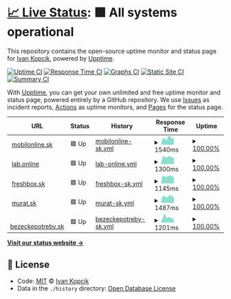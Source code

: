# [📈 Live Status](https://ivankopcik.github.io/upptime): <!--live status--> **🟩 All systems operational**

This repository contains the open-source uptime monitor and status page for [Ivan Kopcik](http://www.twitter.com/ivankopcik), powered by [Upptime](https://github.com/upptime/upptime).

[![Uptime CI](https://github.com/koj-co/upptime/workflows/Uptime%20CI/badge.svg)](https://github.com/koj-co/upptime/actions?query=workflow%3A%22Uptime+CI%22)
[![Response Time CI](https://github.com/koj-co/upptime/workflows/Response%20Time%20CI/badge.svg)](https://github.com/koj-co/upptime/actions?query=workflow%3A%22Response+Time+CI%22)
[![Graphs CI](https://github.com/koj-co/upptime/workflows/Graphs%20CI/badge.svg)](https://github.com/koj-co/upptime/actions?query=workflow%3A%22Graphs+CI%22)
[![Static Site CI](https://github.com/koj-co/upptime/workflows/Static%20Site%20CI/badge.svg)](https://github.com/koj-co/upptime/actions?query=workflow%3A%22Static+Site+CI%22)
[![Summary CI](https://github.com/koj-co/upptime/workflows/Summary%20CI/badge.svg)](https://github.com/koj-co/upptime/actions?query=workflow%3A%22Summary+CI%22)

With [Upptime](https://upptime.js.org), you can get your own unlimited and free uptime monitor and status page, powered entirely by a GitHub repository. We use [Issues](https://github.com/ivankopcik/upptime/issues) as incident reports, [Actions](https://github.com/ivankopcik/upptime/actions) as uptime monitors, and [Pages](https://ivankopcik.github.io/upptime) for the status page.

<!--start: status pages-->
<!-- This summary is generated by Upptime (https://github.com/upptime/upptime) -->
<!-- Do not edit this manually, your changes will be overwritten -->
<!-- prettier-ignore -->
| URL | Status | History | Response Time | Uptime |
| --- | ------ | ------- | ------------- | ------ |
| <img alt="" src="https://favicons.githubusercontent.com/www.mobilonline.sk" height="13"> [mobilonline.sk](https://www.mobilonline.sk) | 🟩 Up | [mobilonline-sk.yml](https://github.com/ForBestClients/upptime/commits/master/history/mobilonline-sk.yml) | <details><summary><img alt="Response time graph" src="./graphs/mobilonline-sk/response-time-week.png" height="20"> 1540ms</summary><br><a href="https://ForBestClients.github.io/upptime/history/mobilonline-sk"><img alt="Response time 1560" src="https://img.shields.io/endpoint?url=https%3A%2F%2Fraw.githubusercontent.com%2FForBestClients%2Fupptime%2Fmaster%2Fapi%2Fmobilonline-sk%2Fresponse-time.json"></a><br><a href="https://ForBestClients.github.io/upptime/history/mobilonline-sk"><img alt="24-hour response time 1626" src="https://img.shields.io/endpoint?url=https%3A%2F%2Fraw.githubusercontent.com%2FForBestClients%2Fupptime%2Fmaster%2Fapi%2Fmobilonline-sk%2Fresponse-time-day.json"></a><br><a href="https://ForBestClients.github.io/upptime/history/mobilonline-sk"><img alt="7-day response time 1540" src="https://img.shields.io/endpoint?url=https%3A%2F%2Fraw.githubusercontent.com%2FForBestClients%2Fupptime%2Fmaster%2Fapi%2Fmobilonline-sk%2Fresponse-time-week.json"></a><br><a href="https://ForBestClients.github.io/upptime/history/mobilonline-sk"><img alt="30-day response time 1560" src="https://img.shields.io/endpoint?url=https%3A%2F%2Fraw.githubusercontent.com%2FForBestClients%2Fupptime%2Fmaster%2Fapi%2Fmobilonline-sk%2Fresponse-time-month.json"></a><br><a href="https://ForBestClients.github.io/upptime/history/mobilonline-sk"><img alt="1-year response time 1560" src="https://img.shields.io/endpoint?url=https%3A%2F%2Fraw.githubusercontent.com%2FForBestClients%2Fupptime%2Fmaster%2Fapi%2Fmobilonline-sk%2Fresponse-time-year.json"></a></details> | <details><summary><a href="https://ForBestClients.github.io/upptime/history/mobilonline-sk">100.00%</a></summary><a href="https://ForBestClients.github.io/upptime/history/mobilonline-sk"><img alt="All-time uptime 100.00%" src="https://img.shields.io/endpoint?url=https%3A%2F%2Fraw.githubusercontent.com%2FForBestClients%2Fupptime%2Fmaster%2Fapi%2Fmobilonline-sk%2Fuptime.json"></a><br><a href="https://ForBestClients.github.io/upptime/history/mobilonline-sk"><img alt="24-hour uptime 100.00%" src="https://img.shields.io/endpoint?url=https%3A%2F%2Fraw.githubusercontent.com%2FForBestClients%2Fupptime%2Fmaster%2Fapi%2Fmobilonline-sk%2Fuptime-day.json"></a><br><a href="https://ForBestClients.github.io/upptime/history/mobilonline-sk"><img alt="7-day uptime 100.00%" src="https://img.shields.io/endpoint?url=https%3A%2F%2Fraw.githubusercontent.com%2FForBestClients%2Fupptime%2Fmaster%2Fapi%2Fmobilonline-sk%2Fuptime-week.json"></a><br><a href="https://ForBestClients.github.io/upptime/history/mobilonline-sk"><img alt="30-day uptime 100.00%" src="https://img.shields.io/endpoint?url=https%3A%2F%2Fraw.githubusercontent.com%2FForBestClients%2Fupptime%2Fmaster%2Fapi%2Fmobilonline-sk%2Fuptime-month.json"></a><br><a href="https://ForBestClients.github.io/upptime/history/mobilonline-sk"><img alt="1-year uptime 100.00%" src="https://img.shields.io/endpoint?url=https%3A%2F%2Fraw.githubusercontent.com%2FForBestClients%2Fupptime%2Fmaster%2Fapi%2Fmobilonline-sk%2Fuptime-year.json"></a></details>
| <img alt="" src="https://favicons.githubusercontent.com/lab.online" height="13"> [lab.online](https://lab.online) | 🟩 Up | [lab-online.yml](https://github.com/ForBestClients/upptime/commits/master/history/lab-online.yml) | <details><summary><img alt="Response time graph" src="./graphs/lab-online/response-time-week.png" height="20"> 1300ms</summary><br><a href="https://ForBestClients.github.io/upptime/history/lab-online"><img alt="Response time 1271" src="https://img.shields.io/endpoint?url=https%3A%2F%2Fraw.githubusercontent.com%2FForBestClients%2Fupptime%2Fmaster%2Fapi%2Flab-online%2Fresponse-time.json"></a><br><a href="https://ForBestClients.github.io/upptime/history/lab-online"><img alt="24-hour response time 1214" src="https://img.shields.io/endpoint?url=https%3A%2F%2Fraw.githubusercontent.com%2FForBestClients%2Fupptime%2Fmaster%2Fapi%2Flab-online%2Fresponse-time-day.json"></a><br><a href="https://ForBestClients.github.io/upptime/history/lab-online"><img alt="7-day response time 1300" src="https://img.shields.io/endpoint?url=https%3A%2F%2Fraw.githubusercontent.com%2FForBestClients%2Fupptime%2Fmaster%2Fapi%2Flab-online%2Fresponse-time-week.json"></a><br><a href="https://ForBestClients.github.io/upptime/history/lab-online"><img alt="30-day response time 1271" src="https://img.shields.io/endpoint?url=https%3A%2F%2Fraw.githubusercontent.com%2FForBestClients%2Fupptime%2Fmaster%2Fapi%2Flab-online%2Fresponse-time-month.json"></a><br><a href="https://ForBestClients.github.io/upptime/history/lab-online"><img alt="1-year response time 1271" src="https://img.shields.io/endpoint?url=https%3A%2F%2Fraw.githubusercontent.com%2FForBestClients%2Fupptime%2Fmaster%2Fapi%2Flab-online%2Fresponse-time-year.json"></a></details> | <details><summary><a href="https://ForBestClients.github.io/upptime/history/lab-online">100.00%</a></summary><a href="https://ForBestClients.github.io/upptime/history/lab-online"><img alt="All-time uptime 100.00%" src="https://img.shields.io/endpoint?url=https%3A%2F%2Fraw.githubusercontent.com%2FForBestClients%2Fupptime%2Fmaster%2Fapi%2Flab-online%2Fuptime.json"></a><br><a href="https://ForBestClients.github.io/upptime/history/lab-online"><img alt="24-hour uptime 100.00%" src="https://img.shields.io/endpoint?url=https%3A%2F%2Fraw.githubusercontent.com%2FForBestClients%2Fupptime%2Fmaster%2Fapi%2Flab-online%2Fuptime-day.json"></a><br><a href="https://ForBestClients.github.io/upptime/history/lab-online"><img alt="7-day uptime 100.00%" src="https://img.shields.io/endpoint?url=https%3A%2F%2Fraw.githubusercontent.com%2FForBestClients%2Fupptime%2Fmaster%2Fapi%2Flab-online%2Fuptime-week.json"></a><br><a href="https://ForBestClients.github.io/upptime/history/lab-online"><img alt="30-day uptime 100.00%" src="https://img.shields.io/endpoint?url=https%3A%2F%2Fraw.githubusercontent.com%2FForBestClients%2Fupptime%2Fmaster%2Fapi%2Flab-online%2Fuptime-month.json"></a><br><a href="https://ForBestClients.github.io/upptime/history/lab-online"><img alt="1-year uptime 100.00%" src="https://img.shields.io/endpoint?url=https%3A%2F%2Fraw.githubusercontent.com%2FForBestClients%2Fupptime%2Fmaster%2Fapi%2Flab-online%2Fuptime-year.json"></a></details>
| <img alt="" src="https://favicons.githubusercontent.com/www.freshbox.sk" height="13"> [freshbox.sk](https://www.freshbox.sk) | 🟩 Up | [freshbox-sk.yml](https://github.com/ForBestClients/upptime/commits/master/history/freshbox-sk.yml) | <details><summary><img alt="Response time graph" src="./graphs/freshbox-sk/response-time-week.png" height="20"> 1145ms</summary><br><a href="https://ForBestClients.github.io/upptime/history/freshbox-sk"><img alt="Response time 1071" src="https://img.shields.io/endpoint?url=https%3A%2F%2Fraw.githubusercontent.com%2FForBestClients%2Fupptime%2Fmaster%2Fapi%2Ffreshbox-sk%2Fresponse-time.json"></a><br><a href="https://ForBestClients.github.io/upptime/history/freshbox-sk"><img alt="24-hour response time 1005" src="https://img.shields.io/endpoint?url=https%3A%2F%2Fraw.githubusercontent.com%2FForBestClients%2Fupptime%2Fmaster%2Fapi%2Ffreshbox-sk%2Fresponse-time-day.json"></a><br><a href="https://ForBestClients.github.io/upptime/history/freshbox-sk"><img alt="7-day response time 1145" src="https://img.shields.io/endpoint?url=https%3A%2F%2Fraw.githubusercontent.com%2FForBestClients%2Fupptime%2Fmaster%2Fapi%2Ffreshbox-sk%2Fresponse-time-week.json"></a><br><a href="https://ForBestClients.github.io/upptime/history/freshbox-sk"><img alt="30-day response time 1071" src="https://img.shields.io/endpoint?url=https%3A%2F%2Fraw.githubusercontent.com%2FForBestClients%2Fupptime%2Fmaster%2Fapi%2Ffreshbox-sk%2Fresponse-time-month.json"></a><br><a href="https://ForBestClients.github.io/upptime/history/freshbox-sk"><img alt="1-year response time 1071" src="https://img.shields.io/endpoint?url=https%3A%2F%2Fraw.githubusercontent.com%2FForBestClients%2Fupptime%2Fmaster%2Fapi%2Ffreshbox-sk%2Fresponse-time-year.json"></a></details> | <details><summary><a href="https://ForBestClients.github.io/upptime/history/freshbox-sk">100.00%</a></summary><a href="https://ForBestClients.github.io/upptime/history/freshbox-sk"><img alt="All-time uptime 100.00%" src="https://img.shields.io/endpoint?url=https%3A%2F%2Fraw.githubusercontent.com%2FForBestClients%2Fupptime%2Fmaster%2Fapi%2Ffreshbox-sk%2Fuptime.json"></a><br><a href="https://ForBestClients.github.io/upptime/history/freshbox-sk"><img alt="24-hour uptime 100.00%" src="https://img.shields.io/endpoint?url=https%3A%2F%2Fraw.githubusercontent.com%2FForBestClients%2Fupptime%2Fmaster%2Fapi%2Ffreshbox-sk%2Fuptime-day.json"></a><br><a href="https://ForBestClients.github.io/upptime/history/freshbox-sk"><img alt="7-day uptime 100.00%" src="https://img.shields.io/endpoint?url=https%3A%2F%2Fraw.githubusercontent.com%2FForBestClients%2Fupptime%2Fmaster%2Fapi%2Ffreshbox-sk%2Fuptime-week.json"></a><br><a href="https://ForBestClients.github.io/upptime/history/freshbox-sk"><img alt="30-day uptime 100.00%" src="https://img.shields.io/endpoint?url=https%3A%2F%2Fraw.githubusercontent.com%2FForBestClients%2Fupptime%2Fmaster%2Fapi%2Ffreshbox-sk%2Fuptime-month.json"></a><br><a href="https://ForBestClients.github.io/upptime/history/freshbox-sk"><img alt="1-year uptime 100.00%" src="https://img.shields.io/endpoint?url=https%3A%2F%2Fraw.githubusercontent.com%2FForBestClients%2Fupptime%2Fmaster%2Fapi%2Ffreshbox-sk%2Fuptime-year.json"></a></details>
| <img alt="" src="https://favicons.githubusercontent.com/www.murat.sk" height="13"> [murat.sk](https://www.murat.sk) | 🟩 Up | [murat-sk.yml](https://github.com/ForBestClients/upptime/commits/master/history/murat-sk.yml) | <details><summary><img alt="Response time graph" src="./graphs/murat-sk/response-time-week.png" height="20"> 1487ms</summary><br><a href="https://ForBestClients.github.io/upptime/history/murat-sk"><img alt="Response time 3209" src="https://img.shields.io/endpoint?url=https%3A%2F%2Fraw.githubusercontent.com%2FForBestClients%2Fupptime%2Fmaster%2Fapi%2Fmurat-sk%2Fresponse-time.json"></a><br><a href="https://ForBestClients.github.io/upptime/history/murat-sk"><img alt="24-hour response time 1430" src="https://img.shields.io/endpoint?url=https%3A%2F%2Fraw.githubusercontent.com%2FForBestClients%2Fupptime%2Fmaster%2Fapi%2Fmurat-sk%2Fresponse-time-day.json"></a><br><a href="https://ForBestClients.github.io/upptime/history/murat-sk"><img alt="7-day response time 1487" src="https://img.shields.io/endpoint?url=https%3A%2F%2Fraw.githubusercontent.com%2FForBestClients%2Fupptime%2Fmaster%2Fapi%2Fmurat-sk%2Fresponse-time-week.json"></a><br><a href="https://ForBestClients.github.io/upptime/history/murat-sk"><img alt="30-day response time 3209" src="https://img.shields.io/endpoint?url=https%3A%2F%2Fraw.githubusercontent.com%2FForBestClients%2Fupptime%2Fmaster%2Fapi%2Fmurat-sk%2Fresponse-time-month.json"></a><br><a href="https://ForBestClients.github.io/upptime/history/murat-sk"><img alt="1-year response time 3209" src="https://img.shields.io/endpoint?url=https%3A%2F%2Fraw.githubusercontent.com%2FForBestClients%2Fupptime%2Fmaster%2Fapi%2Fmurat-sk%2Fresponse-time-year.json"></a></details> | <details><summary><a href="https://ForBestClients.github.io/upptime/history/murat-sk">100.00%</a></summary><a href="https://ForBestClients.github.io/upptime/history/murat-sk"><img alt="All-time uptime 99.84%" src="https://img.shields.io/endpoint?url=https%3A%2F%2Fraw.githubusercontent.com%2FForBestClients%2Fupptime%2Fmaster%2Fapi%2Fmurat-sk%2Fuptime.json"></a><br><a href="https://ForBestClients.github.io/upptime/history/murat-sk"><img alt="24-hour uptime 100.00%" src="https://img.shields.io/endpoint?url=https%3A%2F%2Fraw.githubusercontent.com%2FForBestClients%2Fupptime%2Fmaster%2Fapi%2Fmurat-sk%2Fuptime-day.json"></a><br><a href="https://ForBestClients.github.io/upptime/history/murat-sk"><img alt="7-day uptime 100.00%" src="https://img.shields.io/endpoint?url=https%3A%2F%2Fraw.githubusercontent.com%2FForBestClients%2Fupptime%2Fmaster%2Fapi%2Fmurat-sk%2Fuptime-week.json"></a><br><a href="https://ForBestClients.github.io/upptime/history/murat-sk"><img alt="30-day uptime 99.84%" src="https://img.shields.io/endpoint?url=https%3A%2F%2Fraw.githubusercontent.com%2FForBestClients%2Fupptime%2Fmaster%2Fapi%2Fmurat-sk%2Fuptime-month.json"></a><br><a href="https://ForBestClients.github.io/upptime/history/murat-sk"><img alt="1-year uptime 99.84%" src="https://img.shields.io/endpoint?url=https%3A%2F%2Fraw.githubusercontent.com%2FForBestClients%2Fupptime%2Fmaster%2Fapi%2Fmurat-sk%2Fuptime-year.json"></a></details>
| <img alt="" src="https://favicons.githubusercontent.com/www.bezeckepotreby.sk" height="13"> [bezeckepotreby.sk](https://www.bezeckepotreby.sk) | 🟩 Up | [bezeckepotreby-sk.yml](https://github.com/ForBestClients/upptime/commits/master/history/bezeckepotreby-sk.yml) | <details><summary><img alt="Response time graph" src="./graphs/bezeckepotreby-sk/response-time-week.png" height="20"> 1201ms</summary><br><a href="https://ForBestClients.github.io/upptime/history/bezeckepotreby-sk"><img alt="Response time 1076" src="https://img.shields.io/endpoint?url=https%3A%2F%2Fraw.githubusercontent.com%2FForBestClients%2Fupptime%2Fmaster%2Fapi%2Fbezeckepotreby-sk%2Fresponse-time.json"></a><br><a href="https://ForBestClients.github.io/upptime/history/bezeckepotreby-sk"><img alt="24-hour response time 934" src="https://img.shields.io/endpoint?url=https%3A%2F%2Fraw.githubusercontent.com%2FForBestClients%2Fupptime%2Fmaster%2Fapi%2Fbezeckepotreby-sk%2Fresponse-time-day.json"></a><br><a href="https://ForBestClients.github.io/upptime/history/bezeckepotreby-sk"><img alt="7-day response time 1201" src="https://img.shields.io/endpoint?url=https%3A%2F%2Fraw.githubusercontent.com%2FForBestClients%2Fupptime%2Fmaster%2Fapi%2Fbezeckepotreby-sk%2Fresponse-time-week.json"></a><br><a href="https://ForBestClients.github.io/upptime/history/bezeckepotreby-sk"><img alt="30-day response time 1076" src="https://img.shields.io/endpoint?url=https%3A%2F%2Fraw.githubusercontent.com%2FForBestClients%2Fupptime%2Fmaster%2Fapi%2Fbezeckepotreby-sk%2Fresponse-time-month.json"></a><br><a href="https://ForBestClients.github.io/upptime/history/bezeckepotreby-sk"><img alt="1-year response time 1076" src="https://img.shields.io/endpoint?url=https%3A%2F%2Fraw.githubusercontent.com%2FForBestClients%2Fupptime%2Fmaster%2Fapi%2Fbezeckepotreby-sk%2Fresponse-time-year.json"></a></details> | <details><summary><a href="https://ForBestClients.github.io/upptime/history/bezeckepotreby-sk">100.00%</a></summary><a href="https://ForBestClients.github.io/upptime/history/bezeckepotreby-sk"><img alt="All-time uptime 100.00%" src="https://img.shields.io/endpoint?url=https%3A%2F%2Fraw.githubusercontent.com%2FForBestClients%2Fupptime%2Fmaster%2Fapi%2Fbezeckepotreby-sk%2Fuptime.json"></a><br><a href="https://ForBestClients.github.io/upptime/history/bezeckepotreby-sk"><img alt="24-hour uptime 100.00%" src="https://img.shields.io/endpoint?url=https%3A%2F%2Fraw.githubusercontent.com%2FForBestClients%2Fupptime%2Fmaster%2Fapi%2Fbezeckepotreby-sk%2Fuptime-day.json"></a><br><a href="https://ForBestClients.github.io/upptime/history/bezeckepotreby-sk"><img alt="7-day uptime 100.00%" src="https://img.shields.io/endpoint?url=https%3A%2F%2Fraw.githubusercontent.com%2FForBestClients%2Fupptime%2Fmaster%2Fapi%2Fbezeckepotreby-sk%2Fuptime-week.json"></a><br><a href="https://ForBestClients.github.io/upptime/history/bezeckepotreby-sk"><img alt="30-day uptime 100.00%" src="https://img.shields.io/endpoint?url=https%3A%2F%2Fraw.githubusercontent.com%2FForBestClients%2Fupptime%2Fmaster%2Fapi%2Fbezeckepotreby-sk%2Fuptime-month.json"></a><br><a href="https://ForBestClients.github.io/upptime/history/bezeckepotreby-sk"><img alt="1-year uptime 100.00%" src="https://img.shields.io/endpoint?url=https%3A%2F%2Fraw.githubusercontent.com%2FForBestClients%2Fupptime%2Fmaster%2Fapi%2Fbezeckepotreby-sk%2Fuptime-year.json"></a></details>

<!--end: status pages-->

[**Visit our status website →**](https://ivankopcik.github.io/upptime)

## 📄 License

- Code: [MIT](./LICENSE) © [Ivan Kopcik](http://www.twitter.com/ivankopcik)
- Data in the `./history` directory: [Open Database License](https://opendatacommons.org/licenses/odbl/1-0/)
